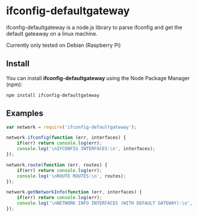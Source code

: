 # ifconfig-defaultgateway

ifconfig-defaultgateway is a node.js library to parse ifconfig and get the default gateaway on a linux machine.

Currently only tested on Debian (Raspberry Pi)

## Install

You can install __ifconfig-defaultgateway__ using the Node Package Manager (npm):

    npm install ifconfig-defaultgateway

## Examples
```js
var network = require('ifconfig-defaultgateway');

network.ifconfig(function (err, interfaces) {
    if(err) return console.log(err);
    console.log('\nIFCONFIG INTERFACES:\n', interfaces);
});

network.route(function (err, routes) {
    if(err) return console.log(err);
    console.log('\nROUTE ROUTES:\n', routes);
});

network.getNetworkInfo(function (err, interfaces) {
    if(err) return console.log(err);
    console.log('\nNETWORK INFO INTERFACES (WITH DEFAULT GATEWAY):\n', interfaces);
});
```
